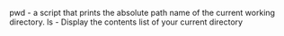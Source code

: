 pwd - a script that prints the absolute path name of the current working directory.
ls - Display the contents list of your current directory
